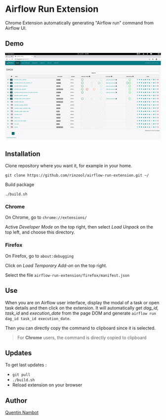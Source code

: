 # Airflow Run Extension

Chrome Extension automatically generating "Airflow run" command from Airflow UI.


## Demo

![Démo](demo/demo.gif)


## Installation

Clone repository where you want it, for example in your home.

```console
git clone https://github.com/rinzool/airflow-run-extension.git ~/
```

Build package
```console
./build.sh
```

### Chrome
On Chrome, go to `chrome://extensions/`

Active _Developer Mode_ on the top right, then select _Load Unpack_ on the top left, and choose this directory.

### Firefox

On Firefox, go to `about:debugging`

Click on _Load Temporary Add-on_ on the top right.

Select the file `airflow-run-extension/firefox/manifest.json`




## Use

When you are on Airflow user interface, display the modal of a task or open task details and then click on the extension. It will automatically get *dag_id, task_id* and *execution_date* from the page DOM and generate `airflow run dag_id task_id execution_date`.

Then you can directly copy the command to clipboard since it is selected.

> For **Chrome** users, the command is directly copied to clipboard


## Updates

To get last updates :
* `git pull`
* `./build.sh`
* Reload extension on your browser

## Author

[Quentin Nambot](mailto:quentin.nambot@grenoble-inp.org)
